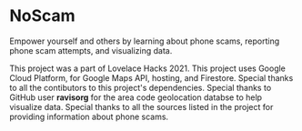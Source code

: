 # NoScam
 Empower yourself and others by learning about phone scams, reporting phone scam attempts, and visualizing data.

 This project was a part of Lovelace Hacks 2021.
 This project uses Google Cloud Platform, for Google Maps API, hosting, and Firestore.
 Special thanks to all the contibutors to this project's dependencies.
 Special thanks to GitHub user **ravisorg** for the area code geolocation databse to help visualize data.
 Special thanks to all the sources listed in the project for providing information about phone scams.
